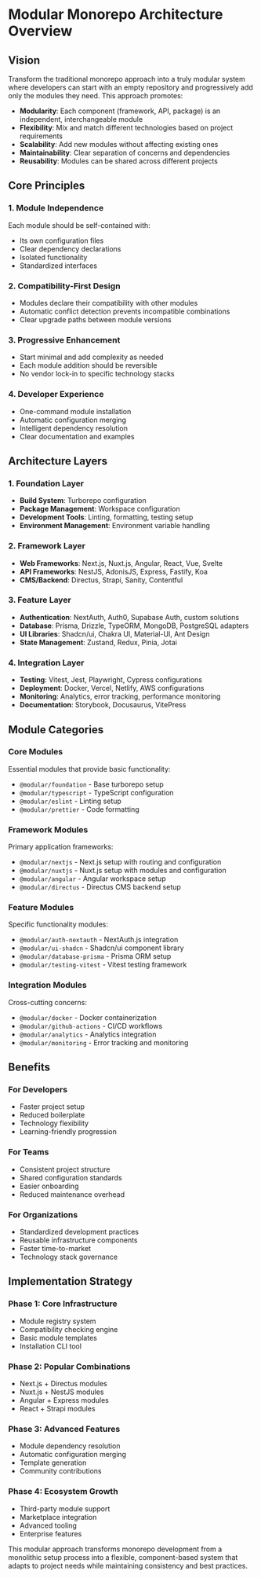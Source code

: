 # Modular Monorepo Architecture Overview

## Vision

Transform the traditional monorepo approach into a truly modular system where developers can start with an empty repository and progressively add only the modules they need. This approach promotes:

- **Modularity**: Each component (framework, API, package) is an independent, interchangeable module
- **Flexibility**: Mix and match different technologies based on project requirements
- **Scalability**: Add new modules without affecting existing ones
- **Maintainability**: Clear separation of concerns and dependencies
- **Reusability**: Modules can be shared across different projects

## Core Principles

### 1. Module Independence
Each module should be self-contained with:
- Its own configuration files
- Clear dependency declarations
- Isolated functionality
- Standardized interfaces

### 2. Compatibility-First Design
- Modules declare their compatibility with other modules
- Automatic conflict detection prevents incompatible combinations
- Clear upgrade paths between module versions

### 3. Progressive Enhancement
- Start minimal and add complexity as needed
- Each module addition should be reversible
- No vendor lock-in to specific technology stacks

### 4. Developer Experience
- One-command module installation
- Automatic configuration merging
- Intelligent dependency resolution
- Clear documentation and examples

## Architecture Layers

### 1. Foundation Layer
- **Build System**: Turborepo configuration
- **Package Management**: Workspace configuration
- **Development Tools**: Linting, formatting, testing setup
- **Environment Management**: Environment variable handling

### 2. Framework Layer
- **Web Frameworks**: Next.js, Nuxt.js, Angular, React, Vue, Svelte
- **API Frameworks**: NestJS, AdonisJS, Express, Fastify, Koa
- **CMS/Backend**: Directus, Strapi, Sanity, Contentful

### 3. Feature Layer
- **Authentication**: NextAuth, Auth0, Supabase Auth, custom solutions
- **Database**: Prisma, Drizzle, TypeORM, MongoDB, PostgreSQL adapters
- **UI Libraries**: Shadcn/ui, Chakra UI, Material-UI, Ant Design
- **State Management**: Zustand, Redux, Pinia, Jotai

### 4. Integration Layer
- **Testing**: Vitest, Jest, Playwright, Cypress configurations
- **Deployment**: Docker, Vercel, Netlify, AWS configurations
- **Monitoring**: Analytics, error tracking, performance monitoring
- **Documentation**: Storybook, Docusaurus, VitePress

## Module Categories

### Core Modules
Essential modules that provide basic functionality:
- `@modular/foundation` - Base turborepo setup
- `@modular/typescript` - TypeScript configuration
- `@modular/eslint` - Linting setup
- `@modular/prettier` - Code formatting

### Framework Modules
Primary application frameworks:
- `@modular/nextjs` - Next.js setup with routing and configuration
- `@modular/nuxtjs` - Nuxt.js setup with modules and configuration
- `@modular/angular` - Angular workspace setup
- `@modular/directus` - Directus CMS backend setup

### Feature Modules
Specific functionality modules:
- `@modular/auth-nextauth` - NextAuth.js integration
- `@modular/ui-shadcn` - Shadcn/ui component library
- `@modular/database-prisma` - Prisma ORM setup
- `@modular/testing-vitest` - Vitest testing framework

### Integration Modules
Cross-cutting concerns:
- `@modular/docker` - Docker containerization
- `@modular/github-actions` - CI/CD workflows
- `@modular/analytics` - Analytics integration
- `@modular/monitoring` - Error tracking and monitoring

## Benefits

### For Developers
- Faster project setup
- Reduced boilerplate
- Technology flexibility
- Learning-friendly progression

### For Teams
- Consistent project structure
- Shared configuration standards
- Easier onboarding
- Reduced maintenance overhead

### For Organizations
- Standardized development practices
- Reusable infrastructure components
- Faster time-to-market
- Technology stack governance

## Implementation Strategy

### Phase 1: Core Infrastructure
- Module registry system
- Compatibility checking engine
- Basic module templates
- Installation CLI tool

### Phase 2: Popular Combinations
- Next.js + Directus modules
- Nuxt.js + NestJS modules
- Angular + Express modules
- React + Strapi modules

### Phase 3: Advanced Features
- Module dependency resolution
- Automatic configuration merging
- Template generation
- Community contributions

### Phase 4: Ecosystem Growth
- Third-party module support
- Marketplace integration
- Advanced tooling
- Enterprise features

This modular approach transforms monorepo development from a monolithic setup process into a flexible, component-based system that adapts to project needs while maintaining consistency and best practices.